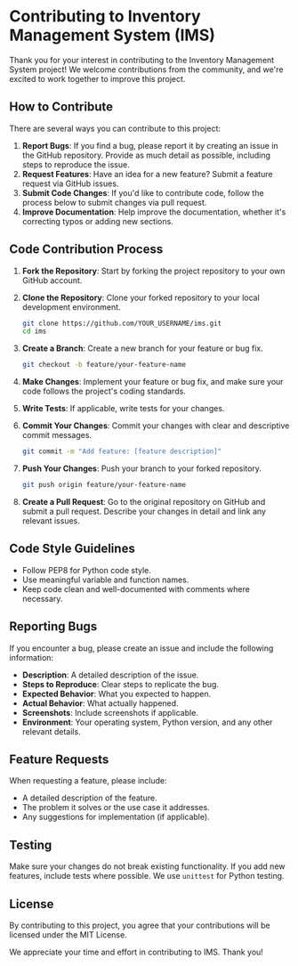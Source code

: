
# Contributing to Inventory Management System (IMS)

Thank you for your interest in contributing to the Inventory Management System project! We welcome contributions from the community, and we're excited to work together to improve this project.

## How to Contribute

There are several ways you can contribute to this project:

1. **Report Bugs**: If you find a bug, please report it by creating an issue in the GitHub repository. Provide as much detail as possible, including steps to reproduce the issue.
2. **Request Features**: Have an idea for a new feature? Submit a feature request via GitHub issues.
3. **Submit Code Changes**: If you'd like to contribute code, follow the process below to submit changes via pull request.
4. **Improve Documentation**: Help improve the documentation, whether it's correcting typos or adding new sections.

## Code Contribution Process

1. **Fork the Repository**: Start by forking the project repository to your own GitHub account.
2. **Clone the Repository**: Clone your forked repository to your local development environment.
   
   ```bash
   git clone https://github.com/YOUR_USERNAME/ims.git
   cd ims
   ```

3. **Create a Branch**: Create a new branch for your feature or bug fix.

   ```bash
   git checkout -b feature/your-feature-name
   ```

4. **Make Changes**: Implement your feature or bug fix, and make sure your code follows the project's coding standards.
   
5. **Write Tests**: If applicable, write tests for your changes.
   
6. **Commit Your Changes**: Commit your changes with clear and descriptive commit messages.

   ```bash
   git commit -m "Add feature: [feature description]"
   ```

7. **Push Your Changes**: Push your branch to your forked repository.

   ```bash
   git push origin feature/your-feature-name
   ```

8. **Create a Pull Request**: Go to the original repository on GitHub and submit a pull request. Describe your changes in detail and link any relevant issues.

## Code Style Guidelines

- Follow PEP8 for Python code style.
- Use meaningful variable and function names.
- Keep code clean and well-documented with comments where necessary.

## Reporting Bugs

If you encounter a bug, please create an issue and include the following information:
- **Description**: A detailed description of the issue.
- **Steps to Reproduce**: Clear steps to replicate the bug.
- **Expected Behavior**: What you expected to happen.
- **Actual Behavior**: What actually happened.
- **Screenshots**: Include screenshots if applicable.
- **Environment**: Your operating system, Python version, and any other relevant details.

## Feature Requests

When requesting a feature, please include:
- A detailed description of the feature.
- The problem it solves or the use case it addresses.
- Any suggestions for implementation (if applicable).

## Testing

Make sure your changes do not break existing functionality. If you add new features, include tests where possible. We use `unittest` for Python testing. 

## License

By contributing to this project, you agree that your contributions will be licensed under the MIT License.

We appreciate your time and effort in contributing to IMS. Thank you!
